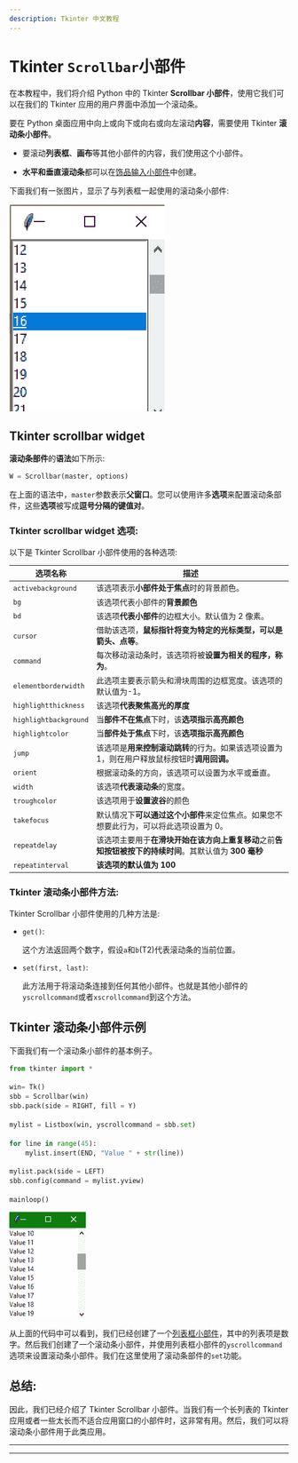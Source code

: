 ```yaml
---
description: Tkinter 中文教程
---
```


# Tkinter `Scrollbar`小部件

在本教程中，我们将介绍 Python 中的 Tkinter **Scrollbar 小部件**，使用它我们可以在我们的 Tkinter 应用的用户界面中添加一个滚动条。

要在 Python 桌面应用中向上或向下或向右或向左滚动**内容**，需要使用 Tkinter **滚动条小部件**。

*   要滚动**列表框**、**画布**等其他小部件的内容，我们使用这个小部件。

*   **水平和垂直滚动条**都可以在[饰品输入小部件](https://www.studytonight.com/tkinter/python-tkinter-entry-widget)中创建。

下面我们有一张图片，显示了与列表框一起使用的滚动条小部件:

![Tkinter scrollbar wdget example](img/1b2a71a8350a4cee6c1938aa829d19da.png)

## Tkinter scrollbar widget

**滚动条部件**的**语法**如下所示:

```py
W = Scrollbar(master, options) 
```

在上面的语法中，`master`参数表示**父窗口**。您可以使用许多**选项**来配置滚动条部件，这些**选项**被写成**逗号分隔的键值对**。

### Tkinter scrollbar widget 选项:

以下是 Tkinter Scrollbar 小部件使用的各种选项:

| **选项名称** | **描述** |
| --- | --- |
| `activebackground` | 该选项表示**小部件处于焦点**时的背景颜色。 |
| `bg` | 该选项代表小部件的**背景颜色** |
| `bd` | 该选项**代表小部件**的边框大小。默认值为 2 像素。 |
| `cursor` | 借助该选项，**鼠标指针将变为特定的光标类型，可以是箭头、点等**。 |
| `command` | 每次移动滚动条时，该选项将被**设置为相关的程序，称为**。 |
| `elementborderwidth` | 此选项主要表示箭头和滑块周围的边框宽度。该选项的默认值为-1。 |
| `highlightthickness` | 该选项**代表聚焦高光的厚度** |
| `highlightbackground` | 当**部件不在焦点**下时，该**选项指示高亮颜色** |
| `highlightcolor` | 当**部件处于焦点**下时，该**选项指示高亮颜色** |
| `jump` | 该选项是**用来控制滚动跳转**的行为。如果该选项设置为 1，则在用户释放鼠标按钮时**调用回调。** |
| `orient` | 根据滚动条的方向，该选项可以设置为水平或垂直。 |
| `width` | 该选项**代表滚动条**的宽度。 |
| `troughcolor` | 该选项用于**设置波谷**的颜色 |
| `takefocus` | 默认情况下**可以通过这个小部件**来定位焦点。如果您不想要此行为，可以将此选项设置为 0。 |
| `repeatdelay` | 该选项主要用于**在滑块开始在该方向上重复移动**之前**告知按钮被按下的持续时间**。其默认值为 **300 毫秒** |
| `repeatinterval` | **该选项的默认值为 100** |

### Tkinter 滚动条小部件方法:

Tkinter Scrollbar 小部件使用的几种方法是:

*   `get()`:

    这个方法返回两个数字，假设`a`和`b`(T2)代表滚动条的当前位置。

*   `set(first, last)`:

    此方法用于将滚动条连接到任何其他小部件。也就是其他小部件的`yscrollcommand`或者`xscrollcommand`到这个方法。

## Tkinter 滚动条小部件示例

下面我们有一个滚动条小部件的基本例子。

```py
from tkinter import *  

win= Tk()  
sbb = Scrollbar(win)  
sbb.pack(side = RIGHT, fill = Y)  

mylist = Listbox(win, yscrollcommand = sbb.set)  

for line in range(45):  
    mylist.insert(END, "Value " + str(line))  

mylist.pack(side = LEFT)
sbb.config(command = mylist.yview)

mainloop()
```

![Tkinter Scrollbar Widget example](img/acb04f4adf02cdae88ed48ef142bf938.png)

从上面的代码中可以看到，我们已经创建了一个[列表框小部件](http://www.studytonight.com/tkinter/python-tkinter-listbox-widget)，其中的列表项是数字。然后我们创建了一个滚动条小部件，并使用列表框小部件的`yscrollcommand`选项来设置滚动条小部件。我们在这里使用了滚动条部件的`set`功能。

## 总结:

因此，我们已经介绍了 Tkinter Scrollbar 小部件。当我们有一个长列表的 Tkinter 应用或者一些太长而不适合应用窗口的小部件时，这非常有用。然后，我们可以将滚动条小部件用于此类应用。

* * *

* * *